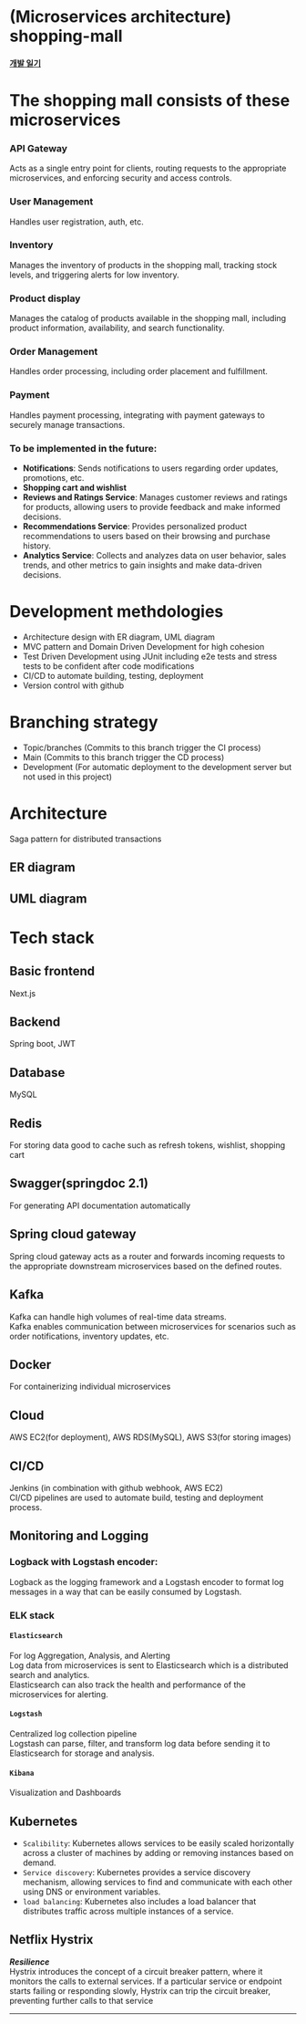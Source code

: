 # (Microservices architecture) shopping-mall
#### [개발 일기](https://github.com/vacu9708/Shopping-mall/tree/main/%EA%B0%9C%EB%B0%9C%20%EC%9D%BC%EA%B8%B0)

# The shopping mall consists of these microservices
### API Gateway
Acts as a single entry point for clients, routing requests to the appropriate microservices, and enforcing security and access controls.
### User Management
Handles user registration, auth, etc.
### Inventory
Manages the inventory of products in the shopping mall, tracking stock levels, and triggering alerts for low inventory.
### Product display
Manages the catalog of products available in the shopping mall, including product information, availability, and search functionality.
### Order Management
Handles order processing, including order placement and fulfillment.
### Payment
Handles payment processing, integrating with payment gateways to securely manage transactions.

### To be implemented in the future:
- **Notifications**: Sends notifications to users regarding order updates, promotions, etc.
- **Shopping cart and wishlist**
- **Reviews and Ratings Service**: Manages customer reviews and ratings for products, allowing users to provide feedback and make informed decisions.
- **Recommendations Service**: Provides personalized product recommendations to users based on their browsing and purchase history.
- **Analytics Service**: Collects and analyzes data on user behavior, sales trends, and other metrics to gain insights and make data-driven decisions.

# Development methdologies
- Architecture design with ER diagram, UML diagram
- MVC pattern and Domain Driven Development for high cohesion
- Test Driven Development using JUnit including e2e tests and stress tests to be confident after code modifications
- CI/CD to automate building, testing, deployment
- Version control with github

# Branching strategy
- Topic/branches (Commits to this branch trigger the CI process)
- Main (Commits to this branch trigger the CD process)
- Development (For automatic deployment to the development server but not used in this project)
 
# Architecture
Saga pattern for distributed transactions

## ER diagram

## UML diagram


# Tech stack
## Basic frontend
Next.js

## Backend
Spring boot, JWT

## Database
MySQL

## Redis
For storing data good to cache such as refresh tokens, wishlist, shopping cart

## Swagger(springdoc 2.1)
For generating API documentation automatically

## Spring cloud gateway
Spring cloud gateway acts as a router and forwards incoming requests to the appropriate downstream microservices based on the defined routes.

## Kafka
Kafka can handle high volumes of real-time data streams.<br>
Kafka enables communication between microservices for scenarios such as order notifications, inventory updates, etc.

## Docker
For containerizing individual microservices

## Cloud
AWS EC2(for deployment), AWS RDS(MySQL), AWS S3(for storing images)

## CI/CD
Jenkins (in combination with github webhook, AWS EC2)<br>
CI/CD pipelines are used to automate build, testing and deployment process.

## Monitoring and Logging
### Logback with Logstash encoder:
Logback as the logging framework and a Logstash encoder to format log messages in a way that can be easily consumed by Logstash.

### ELK stack
#### `Elasticsearch`
For log Aggregation, Analysis, and Alerting<br>
Log data from microservices is sent to Elasticsearch which is a distributed search and analytics.<br>
Elasticsearch can also track the health and performance of the microservices for alerting.

#### `Logstash`
Centralized log collection pipeline<br>
Logstash can parse, filter, and transform log data before sending it to Elasticsearch for storage and analysis.

#### `Kibana`
Visualization and Dashboards

## Kubernetes
- `Scalibility`: Kubernetes allows services to be easily scaled horizontally across a cluster of machines by adding or removing instances based on demand.
- `Service discovery`: Kubernetes provides a service discovery mechanism, allowing services to find and communicate with each other using DNS or environment variables.
- `load balancing`: Kubernetes also includes a load balancer that distributes traffic across multiple instances of a service.

## Netflix Hystrix
***Resilience***<br>
Hystrix introduces the concept of a circuit breaker pattern, where it monitors the calls to external services. If a particular service or endpoint starts failing or responding slowly, Hystrix can trip the circuit breaker, preventing further calls to that service

---
